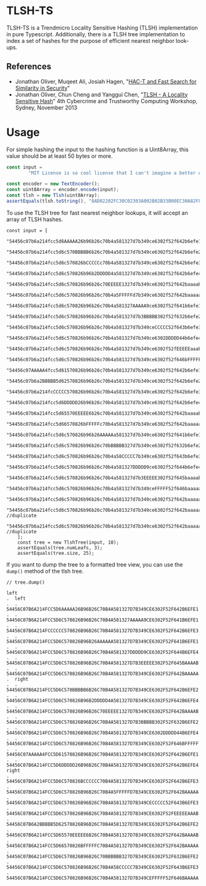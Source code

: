 # TLSH-TS

TLSH-TS is a Trendmicro Locality Sensitive Hashing (TLSH)
implementation in pure Typescript. Additionally, there is a TLSH tree
implementation to index a set of hashes for the purpose of efficient
nearest neighbor look-ups.

## References
- Jonathan Oliver, Muqeet Ali, Josiah Hagen, "[HAC-T and Fast Search for Similarity in Security](https://tlsh.org/papersDir/COINS_2020_camera_ready.pdf)"
- Jonathan Oliver, Chun Cheng and Yanggui Chen, "[TLSH - A Locality Sensitive Hash](https://github.com/trendmicro/tlsh/blob/master/TLSH_CTC_final.pdf)” 4th Cybercrime and Trustworthy Computing Workshop, Sydney, November
    2013
    
# Usage

For simple hashing the input to the hashing function is a Uint8Array,
this value should be at least 50 bytes or more.

```javascript
const input =
        "MIT License is so cool license that I can't imagine a better one!!MIT License is so cool license that I can't imagine a better one!!MIT License is so cool license that I can't imagine a better one!!MIT License is so cool license that I can't imagine a better one!";

const encoder = new TextEncoder();
const uint8Array = encoder.encode(input);
const tlsh = new Tlsh(uint8Array);
assertEquals(tlsh.toString(), "8AD02202FC30C02303A002B02B33B00EC30A82F80008E2FA000A008030B20E03CCA0C2");
```

To use the TLSH tree for fast nearest neighbor lookups, it will accept an array of TLSH hashes.


```
const input = [
        "54456c07b6a214fcc5d6AAAAA26b96b26c70b4a581327d7b349ce6302f52f642b6efe1",
        "54456c07b6a214fcc5d6c570BBBBB6b26c70b4a581327d7b349ce6302f52f642b6efe2",
        "54456c07b6a214fcc5d6c570826bCCCCCc70b4a581327d7b349ce6302f52f642b6efe3",
        "54456c07b6a214fcc5d6c570826b96b2DDDDD4a581327d7b349ce6302f52f642b6efe4",
        "54456c07b6a214fcc5d6c570826b96b26c70EEEEE1327d7b349ce6302f52f642baaaab",
        "54456c07b6a214fcc5d6c570826b96b26c70b4a5FFFFFd7b349ce6302f52f642baaaaa",
        "54456c07b6a214fcc5d6c570826b96b26c70b4a581327AAAAA9ce6302f52f641b6efe1",
        "54456c07b6a214fcc5d6c570826b96b26c70b4a581327d7b3BBBBB302f52f632b6efe2",
        "54456c07b6a214fcc5d6c570826b96b26c70b4a581327d7b349ceCCCCC52f643b6efe3",
        "54456c07b6a214fcc5d6c570826b96b26c70b4a581327d7b349ce6302DDDDD44b6efe4",
        "54456c07b6a214fcc5d6c570826b96b26c70b4a581327d7b349ce6302f52fEEEEEaaab",
        "54456c07b6a214fcc5d6c570826b96b26c70b4a581327d7b349ce6302f52f646bFFFFF",
        "54456c07AAAAA4fcc5d61570826b96b26c70b4a581327d7b349ce6302f52f642b6efe1",
        "54456c07b6a2BBBBB5d62570826b96b26c70b4a581327d7b349ce6302f52f642b6efe2",
        "54456c07b6a214fcCCCCC570826b96b26c70b4a581327d7b349ce6302f52f642b6efe3",
        "54456c07b6a214fcc5d6DDDDD26b96b26c70b4a581327d7b349ce6302f52f642b6efe4",
        "54456c07b6a214fcc5d65570EEEEE6b26c70b4a581327d7b349ce6302f52f642baaaab",
        "54456c07b6a214fcc5d66570826bFFFFFc70b4a581327d7b349ce6302f52f642baaaaa",
        "54456c07b6a214fcc5d6c570826b96b26AAAAAa581327d7b349ce6302f52f641b6efe1",
        "54456c07b6a214fcc5d6c570826b96b26c70bBBBBB327d7b349ce6302f52f632b6efe2",
        "54456c07b6a214fcc5d6c570826b96b26c70b4a58CCCCC7b349ce6302f52f643b6efe3",
        "54456c07b6a214fcc5d6c570826b96b26c70b4a581327DDDDD9ce6302f52f644b6efe4",
        "54456c07b6a214fcc5d6c570826b96b26c70b4a581327d7b3EEEEE302f52f645baaaab",
        "54456c07b6a214fcc5d6c570826b96b26c70b4a581327d7b349ceFFFFF52f646baaaaa",
        "54456c07b6a214fcc5d6c570826b96b26c70b4a581327d7b349ce6302f52f642baaaaa",
        "54456c07b6a214fcc5d6c570826b96b26c70b4a581327d7b349ce6302f52f642baaaaa", //duplicate
        "54456c07b6a214fcc5d6c570826b96b26c70b4a581327d7b349ce6302f52f642baaaaa", //duplicate
    ];
    const tree = new TlshTree(input, 10);
    assertEquals(tree.numLeafs, 3);
    assertEquals(tree.size, 25);
```

If you want to dump the tree to a formatted tree view, you can use the
`dump()` method of the tlsh tree.

```
// tree.dump()

left
.  left
.  .  54456C07B6A214FCC5D6AAAAA26B96B26C70B4A581327D7B349CE6302F52F642B6EFE1
.  .  54456C07B6A214FCC5D6C570826B96B26C70B4A581327AAAAA9CE6302F52F641B6EFE1
.  .  54456C07B6A214FCCCCCC570826B96B26C70B4A581327D7B349CE6302F52F642B6EFE3
.  .  54456C07B6A214FCC5D6C570826B96B26AAAAAA581327D7B349CE6302F52F641B6EFE1
.  .  54456C07B6A214FCC5D6C570826B96B26C70B4A581327DDDDD9CE6302F52F644B6EFE4
.  .  54456C07B6A214FCC5D6C570826B96B26C70B4A581327D7B3EEEEE302F52F645BAAAAB
.  .  54456C07B6A214FCC5D6C570826B96B26C70B4A581327D7B349CE6302F52F642BAAAAA
.  right
.  .  54456C07B6A214FCC5D6C570BBBBB6B26C70B4A581327D7B349CE6302F52F642B6EFE2
.  .  54456C07B6A214FCC5D6C570826B96B2DDDDD4A581327D7B349CE6302F52F642B6EFE4
.  .  54456C07B6A214FCC5D6C570826B96B26C70EEEEE1327D7B349CE6302F52F642BAAAAB
.  .  54456C07B6A214FCC5D6C570826B96B26C70B4A581327D7B3BBBBB302F52F632B6EFE2
.  .  54456C07B6A214FCC5D6C570826B96B26C70B4A581327D7B349CE6302DDDDD44B6EFE4
.  .  54456C07B6A214FCC5D6C570826B96B26C70B4A581327D7B349CE6302F52F646BFFFFF
.  .  54456C07AAAAA4FCC5D61570826B96B26C70B4A581327D7B349CE6302F52F642B6EFE1
.  .  54456C07B6A214FCC5D6DDDDD26B96B26C70B4A581327D7B349CE6302F52F642B6EFE4
right
.  54456C07B6A214FCC5D6C570826BCCCCCC70B4A581327D7B349CE6302F52F642B6EFE3
.  54456C07B6A214FCC5D6C570826B96B26C70B4A5FFFFFD7B349CE6302F52F642BAAAAA
.  54456C07B6A214FCC5D6C570826B96B26C70B4A581327D7B349CECCCCC52F643B6EFE3
.  54456C07B6A214FCC5D6C570826B96B26C70B4A581327D7B349CE6302F52FEEEEEAAAB
.  54456C07B6A2BBBBB5D62570826B96B26C70B4A581327D7B349CE6302F52F642B6EFE2
.  54456C07B6A214FCC5D65570EEEEE6B26C70B4A581327D7B349CE6302F52F642BAAAAB
.  54456C07B6A214FCC5D66570826BFFFFFC70B4A581327D7B349CE6302F52F642BAAAAA
.  54456C07B6A214FCC5D6C570826B96B26C70BBBBBB327D7B349CE6302F52F632B6EFE2
.  54456C07B6A214FCC5D6C570826B96B26C70B4A58CCCCC7B349CE6302F52F643B6EFE3
.  54456C07B6A214FCC5D6C570826B96B26C70B4A581327D7B349CEFFFFF52F646BAAAAA
```


